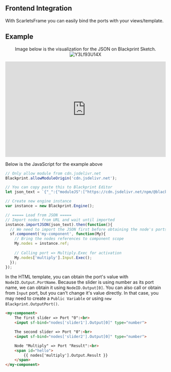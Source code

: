 ## Frontend Integration
With ScarletsFrame you can easily bind the ports with your views/template.


## Example
<center>

Image below is the visualization for the JSON on Blackprint Sketch.
![Y3Lf93U14X](https://user-images.githubusercontent.com/11073373/184805845-ba6b13b4-fbc0-474c-b894-b6bcb40671e9.png)

</center>

<iframe height="300" style="width: 100%;" scrolling="no" title="Blackprint Engine + ScarletsFrame" src="https://codepen.io/stefansarya/embed/YzaRGEJ?default-tab=html%2Cresult" frameborder="no" loading="lazy" allowtransparency="true" allowfullscreen="true">
  See the Pen <a href="https://codepen.io/stefansarya/pen/YzaRGEJ">
  Blackprint Engine + ScarletsFrame</a> by StefansArya (<a href="https://codepen.io/stefansarya">@stefansarya</a>)
  on <a href="https://codepen.io">CodePen</a>.
</iframe>

Below is the JavaScript for the example above
```js
// Only allow module from cdn.jsdelivr.net  
Blackprint.allowModuleOrigin('cdn.jsdelivr.net');

// You can copy paste this to Blackprint Editor
let json_text = `{"_":{"moduleJS":["https://cdn.jsdelivr.net/npm/@blackprint/nodes@0.5/dist/nodes-console.mjs","https://cdn.jsdelivr.net/npm/@blackprint/nodes@0.5/dist/nodes-input.mjs","https://cdn.jsdelivr.net/npm/@blackprint/nodes@0.5/dist/nodes-example.mjs"]},"Console/Log":[{"i":0,"x":556,"y":109,"id":"logger"}],"Input/UI/SliderBox":[{"i":1,"x":86,"y":154,"id":"slider1","data":{"0":{"value":2,"min":-100,"max":100,"step":0.1}},"output":{"0":[{"i":2,"name":"A"}]}},{"i":4,"x":86,"y":193,"id":"slider2","data":{"0":{"value":2,"min":-100,"max":100,"step":0.1}},"output":{"0":[{"i":2,"name":"B"}]}}],"Example/Math/Multiply":[{"i":2,"x":326,"y":90,"id":"multiply","output":{"Result":[{"i":0,"name":"Any"}]}}],"Example/Button/Simple":[{"i":3,"x":49,"y":55,"output":{"Clicked":[{"i":2,"name":"Exec"}]}}]}`;

// Create new engine instance
var instance = new Blackprint.Engine();

// ===== Load from JSON =====
// Import nodes from URL and wait until imported
instance.importJSON(json_text).then(function(){
  // We need to import the JSON first before obtaining the node's ports
  sf.component('my-component', function(My){
    // Bring the nodes references to component scope
    My.nodes = instance.ref;
    
    // Calling port => Multiply.Exec for activation
    My.nodes['multiply'].Input.Exec();
  });
});
```

In the HTML template, you can obtain the port's value with `NodeID.Output.PortName`. Because the slider is using number as its port name, we can obtain it using `NodeID.Output[0]`. You can also call or obtain from `Input` port, but you can't change it's value directly. In that case, you may need to create a `Public Variable` or using `new Blackprint.OutputPort()`.
```html
<my-component>
	The first slider => Port "0":<br>
	<input sf-bind="nodes['slider1'].Output[0]" type="number">

	The second slider => Port "0":<br>
	<input sf-bind="nodes['slider2'].Output[0]" type="number">

	Node "Multiply" => Port "Result":<br>
	<span id="hello">
		{{ nodes['multiply'].Output.Result }}
	</span>
</my-component>
```